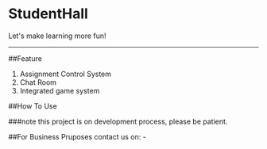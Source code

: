 # StudentHall
Let's make learning more fun!

***

##Feature
1. Assignment Control System
2. Chat Room
3. Integrated game system

##How To Use

###note
this project is on development process, please be patient.

##For Business Pruposes
contact us on: -